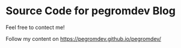 # Source Code for pegromdev Blog

Feel free to contect me!

Follow my content on https://pegromdev.github.io/pegromdev/
